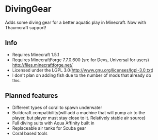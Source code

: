 DivingGear
==========

Adds some diving gear for a better aquatic play in Minecraft. Now with Thaumcraft support!

## Info

- Requires Minecraft 1.5.1
- Requires MinecraftForge 7.7.0.600 (src for Devs, Universal for users) http://files.minecraftforge.net/
- Licensed under the LGPL 3.0(http://www.gnu.org/licenses/lgpl-3.0.txt)
- I don't plan on adding fish due to the number of mods that already do this.

## Planned features

- Different types of coral to spawn underwater
- Buildcraft compatibility(will add a machine that will pump air to the player, but player must stay close to it. Relatively stable air source)
- Full diving suits with Aqua Affinity built in
- Replaceable air tanks for Scuba gear
- Coral based tools